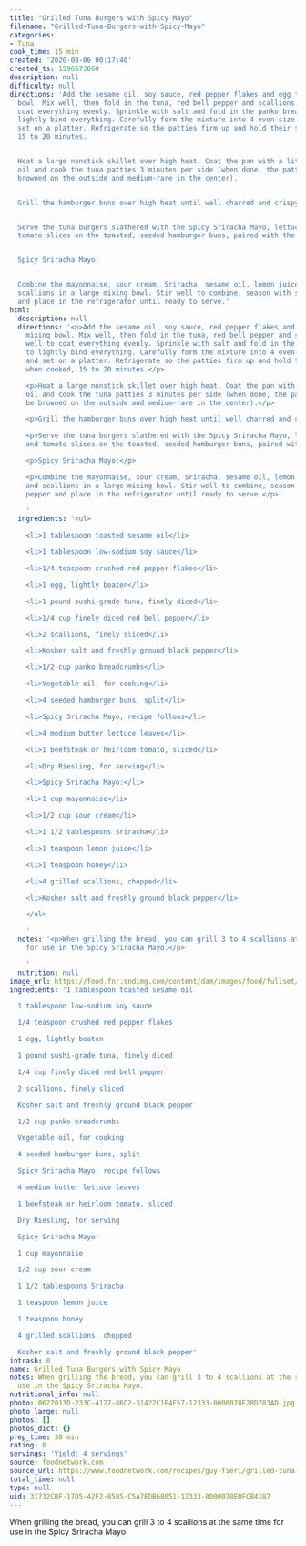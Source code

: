 ```yaml
---
title: "Grilled Tuna Burgers with Spicy Mayo"
filename: "Grilled-Tuna-Burgers-with-Spicy-Mayo"
categories:
- Tuna
cook_time: 15 min
created: '2020-08-06 00:17:40'
created_ts: 1596673060
description: null
difficulty: null
directions: 'Add the sesame oil, soy sauce, red pepper flakes and egg to a large mixing
  bowl. Mix well, then fold in the tuna, red bell pepper and scallions. Mix well to
  coat everything evenly. Sprinkle with salt and fold in the panko breadcrumbs to
  lightly bind everything. Carefully form the mixture into 4 even-size patties and
  set on a platter. Refrigerate so the patties firm up and hold their shape when cooked,
  15 to 20 minutes.


  Heat a large nonstick skillet over high heat. Coat the pan with a little vegetable
  oil and cook the tuna patties 3 minutes per side (when done, the patties will be
  browned on the outside and medium-rare in the center).


  Grill the hamburger buns over high heat until well charred and crispy.


  Serve the tuna burgers slathered with the Spicy Sriracha Mayo, lettuce leaves and
  tomato slices on the toasted, seeded hamburger buns, paired with the dry Riesling.


  Spicy Sriracha Mayo:


  Combine the mayonnaise, sour cream, Sriracha, sesame oil, lemon juice, honey and
  scallions in a large mixing bowl. Stir well to combine, season with salt and pepper
  and place in the refrigerator until ready to serve.'
html:
  description: null
  directions: '<p>Add the sesame oil, soy sauce, red pepper flakes and egg to a large
    mixing bowl. Mix well, then fold in the tuna, red bell pepper and scallions. Mix
    well to coat everything evenly. Sprinkle with salt and fold in the panko breadcrumbs
    to lightly bind everything. Carefully form the mixture into 4 even-size patties
    and set on a platter. Refrigerate so the patties firm up and hold their shape
    when cooked, 15 to 20 minutes.</p>

    <p>Heat a large nonstick skillet over high heat. Coat the pan with a little vegetable
    oil and cook the tuna patties 3 minutes per side (when done, the patties will
    be browned on the outside and medium-rare in the center).</p>

    <p>Grill the hamburger buns over high heat until well charred and crispy.</p>

    <p>Serve the tuna burgers slathered with the Spicy Sriracha Mayo, lettuce leaves
    and tomato slices on the toasted, seeded hamburger buns, paired with the dry Riesling.</p>

    <p>Spicy Sriracha Mayo:</p>

    <p>Combine the mayonnaise, sour cream, Sriracha, sesame oil, lemon juice, honey
    and scallions in a large mixing bowl. Stir well to combine, season with salt and
    pepper and place in the refrigerator until ready to serve.</p>

    '
  ingredients: '<ul>

    <li>1 tablespoon toasted sesame oil</li>

    <li>1 tablespoon low-sodium soy sauce</li>

    <li>1/4 teaspoon crushed red pepper flakes</li>

    <li>1 egg, lightly beaten</li>

    <li>1 pound sushi-grade tuna, finely diced</li>

    <li>1/4 cup finely diced red bell pepper</li>

    <li>2 scallions, finely sliced</li>

    <li>Kosher salt and freshly ground black pepper</li>

    <li>1/2 cup panko breadcrumbs</li>

    <li>Vegetable oil, for cooking</li>

    <li>4 seeded hamburger buns, split</li>

    <li>Spicy Sriracha Mayo, recipe follows</li>

    <li>4 medium butter lettuce leaves</li>

    <li>1 beefsteak or heirloom tomato, sliced</li>

    <li>Dry Riesling, for serving</li>

    <li>Spicy Sriracha Mayo:</li>

    <li>1 cup mayonnaise</li>

    <li>1/2 cup sour cream</li>

    <li>1 1/2 tablespoons Sriracha</li>

    <li>1 teaspoon lemon juice</li>

    <li>1 teaspoon honey</li>

    <li>4 grilled scallions, chopped</li>

    <li>Kosher salt and freshly ground black pepper</li>

    </ul>

    '
  notes: '<p>When grilling the bread, you can grill 3 to 4 scallions at the same time
    for use in the Spicy Sriracha Mayo.</p>

    '
  nutrition: null
image_url: https://food.fnr.sndimg.com/content/dam/images/food/fullset/2012/1/19/0/GI1108H_grilled-tuna-burgers-with-spicy-mayo_s4x3.jpg.rend.hgtvcom.826.620.suffix/1371603434169.jpeg
ingredients: '1 tablespoon toasted sesame oil

  1 tablespoon low-sodium soy sauce

  1/4 teaspoon crushed red pepper flakes

  1 egg, lightly beaten

  1 pound sushi-grade tuna, finely diced

  1/4 cup finely diced red bell pepper

  2 scallions, finely sliced

  Kosher salt and freshly ground black pepper

  1/2 cup panko breadcrumbs

  Vegetable oil, for cooking

  4 seeded hamburger buns, split

  Spicy Sriracha Mayo, recipe follows

  4 medium butter lettuce leaves

  1 beefsteak or heirloom tomato, sliced

  Dry Riesling, for serving

  Spicy Sriracha Mayo:

  1 cup mayonnaise

  1/2 cup sour cream

  1 1/2 tablespoons Sriracha

  1 teaspoon lemon juice

  1 teaspoon honey

  4 grilled scallions, chopped

  Kosher salt and freshly ground black pepper'
intrash: 0
name: Grilled Tuna Burgers with Spicy Mayo
notes: When grilling the bread, you can grill 3 to 4 scallions at the same time for
  use in the Spicy Sriracha Mayo.
nutritional_info: null
photo: 0627013D-233C-4127-86C2-31422C1E4F57-12333-0000078E28D783AD.jpg
photo_large: null
photos: []
photos_dict: {}
prep_time: 30 min
rating: 0
servings: 'Yield: 4 servings'
source: foodnetwork.com
source_url: https://www.foodnetwork.com/recipes/guy-fieri/grilled-tuna-burgers-with-spicy-mayo-recipe-2119501
total_time: null
type: null
uid: 31732CBF-17D5-42F2-8585-C5A7EDB68051-12333-0000078E0FCB4187
---
```

When grilling the bread, you can grill 3 to 4 scallions at the same time for use in the Spicy Sriracha Mayo.
